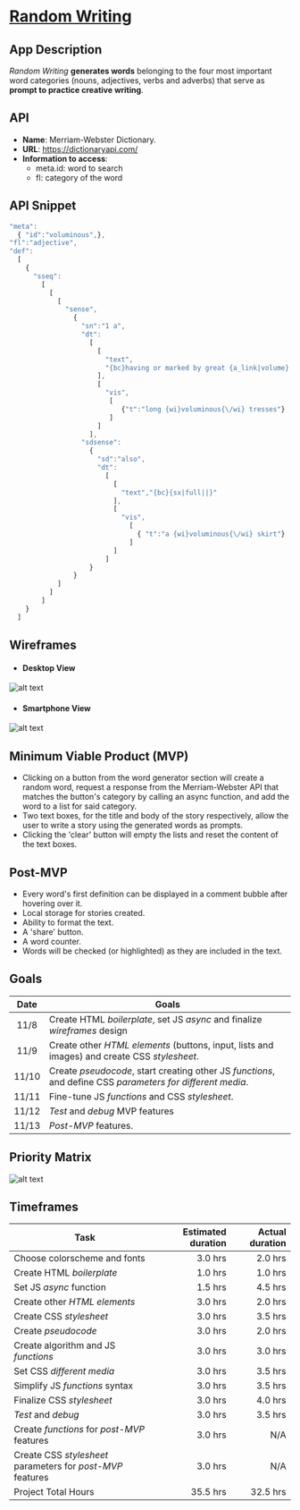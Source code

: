 
# [Random Writing](https://silirama89.github.io/random-writing/)


## App Description

_Random Writing_ **generates words** belonging to the four most important word categories (nouns, adjectives, verbs and adverbs) that serve as **prompt to practice creative writing**.


## API

+ **Name**: Merriam-Webster Dictionary. 
+ **URL**: <https://dictionaryapi.com/>
+ **Information to access**: 
  - meta.id: word to search
  - fl: category of the word


## API Snippet

```javascript
"meta": 
  { "id":"voluminous",},
"fl":"adjective",
"def":
  [  
    {
      "sseq":
        [  
          [ 
            [
              "sense",
                {
                  "sn":"1 a",
                  "dt": 
                    [
                      [ 
                        "text", 
                        "{bc}having or marked by great {a_link|volume} or bulk {bc}{sx|large||} "
                      ],
                      [
                        "vis",
                         [
                            {"t":"long {wi}voluminous{\/wi} tresses"}
                         ]
                      ]
                    ],
                  "sdsense":
                    {
                      "sd":"also",
                      "dt":
                        [
                          [
                            "text","{bc}{sx|full||}"
                          ],
                          [
                            "vis",
                              [  
                                { "t":"a {wi}voluminous{\/wi} skirt"}
                              ]
                          ]
                        ]
                    }
                }
            ]
          ]
        ]
    }
  ]
```

## Wireframes

* #### Desktop View

![alt text](images/1-Homepage-Computer-2x.png "Desktop View")

* #### Smartphone View

![alt text](/images/2-Homepage-Smartphones-2x.png "Mobile View")


## Minimum Viable Product (MVP)

+ Clicking on a button from the word generator section will create a random word, request a response from the Merriam-Webster API that matches the button's category by calling an async function, and add the word to a list for said category. 
+ Two text boxes, for the title and body of the story respectively, allow the user to write a story using the generated words as prompts.
+ Clicking the 'clear' button will empty the lists and reset the content of the text boxes. 


## Post-MVP

+ Every word's first definition can be displayed in a comment bubble after hovering over it. 
+ Local storage for stories created.
+ Ability to format the text.
+ A 'share' button.
+ A word counter.
+ Words will be checked (or highlighted) as they are included in the text.


## Goals

| **Date**  | **Goals** |
| :-------: | --------- | 
| 11/8  | Create HTML *boilerplate*, set JS *async* and finalize *wireframes* design |
| 11/9  | Create other *HTML elements* (buttons, input, lists and images) and create CSS *stylesheet*. |
| 11/10 | Create *pseudocode*, start creating other JS *functions*, and define CSS *parameters for different media*. |
| 11/11 | Fine-tune JS *functions* and CSS *stylesheet*. |
| 11/12 | *Test* and *debug* MVP features|
| 11/13 | *Post-MVP* features. | 


## Priority Matrix

![alt text](images/random-writing-matrix.png "Priority Matrix")


## Timeframes

| **Task**  | **Estimated duration** | **Actual duration**| 
| --------- | -------: | ------:|
| Choose colorscheme and fonts | 3.0 hrs | 2.0 hrs |
| Create HTML *boilerplate* | 1.0 hrs | 1.0 hrs |
| Set JS *async* function | 1.5 hrs | 4.5 hrs |
| Create other *HTML elements* | 3.0 hrs | 2.0 hrs |
| Create CSS *stylesheet* | 3.0 hrs | 3.5 hrs |
| Create *pseudocode* | 3.0 hrs | 2.0 hrs |
| Create algorithm and JS *functions* | 3.0 hrs | 3.0 hrs|
| Set CSS *different media* | 3.0 hrs | 3.5 hrs |
| Simplify JS *functions* syntax | 3.0 hrs | 3.5 hrs |
| Finalize CSS *stylesheet* | 3.0 hrs | 4.0 hrs |
| *Test* and *debug* | 3.0 hrs | 3.5 hrs |
| Create *functions* for *post-MVP* features| 3.0 hrs | N/A |
| Create CSS *stylesheet* parameters for *post-MVP* features | 3.0 hrs | N/A |
| Project Total Hours  | 35.5 hrs | 32.5 hrs |
